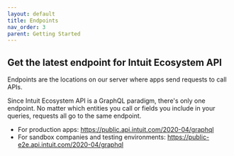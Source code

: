 ```yaml
---
layout: default
title: Endpoints
nav_order: 3
parent: Getting Started
---
```


## Get the latest endpoint for Intuit Ecosystem API

Endpoints are the locations on our server where apps send requests to call APIs.

Since Intuit Ecosystem API is a GraphQL paradigm, there's only one endpoint. No matter which entities you call or fields you include in your queries, requests all go to the same endpoint. 

- For production apps: https://public.api.intuit.com/2020-04/graphql
- For sandbox companies and testing environments: https://public-e2e.api.intuit.com/2020-04/graphql